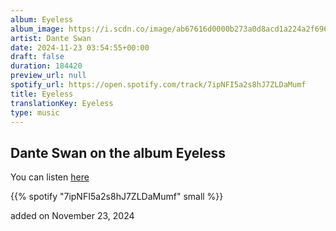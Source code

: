 ```yaml
---
album: Eyeless
album_image: https://i.scdn.co/image/ab67616d0000b273a0d8acd1a224a2f6969e28a3
artist: Dante Swan
date: 2024-11-23 03:54:55+00:00
draft: false
duration: 184420
preview_url: null
spotify_url: https://open.spotify.com/track/7ipNFI5a2s8hJ7ZLDaMumf
title: Eyeless
translationKey: Eyeless
type: music
---
```


## Dante Swan on the album Eyeless

You can listen [here](https://open.spotify.com/track/7ipNFI5a2s8hJ7ZLDaMumf)

{{% spotify "7ipNFI5a2s8hJ7ZLDaMumf" small %}}

added on November 23, 2024